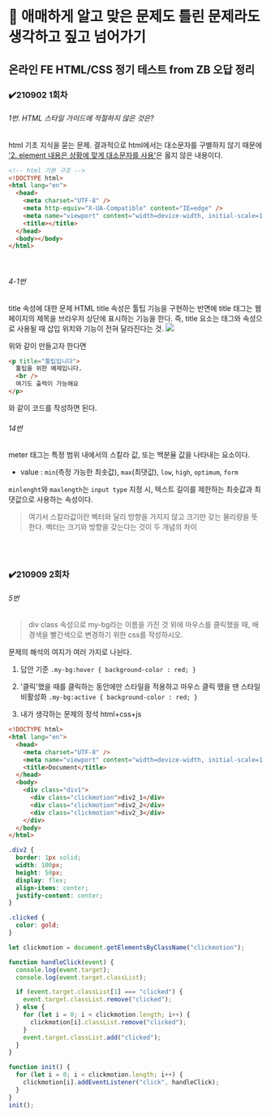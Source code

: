# :bookmark: 애매하게 알고 맞은 문제도 틀린 문제라도 생각하고 짚고 넘어가기

## 온라인 FE HTML/CSS 정기 테스트 from ZB 오답 정리

### ✔️210902 1회차

###### 1번. HTML 스타일 가이드에 적절하지 않은 것은?

html 기초 지식을 묻는 문제.
결과적으로 html에서는 대소문자를 구별하지 않기 때문에 <u>'2. element 내용은 상황에 맞게 대소문자를 사용'</u>은 옳지 않은 내용이다.

```html
<!-- html 기본 구조 -->
<!DOCTYPE html>
<html lang="en">
  <head>
    <meta charset="UTF-8" />
    <meta http-equiv="X-UA-Compatible" content="IE=edge" />
    <meta name="viewport" content="width=device-width, initial-scale=1.0" />
    <title></title>
  </head>
  <body></body>
</html>
```

<br/>

###### 4-1번

title 속성에 대한 문제
HTML title 속성은 툴팁 기능을 구현하는 반면에 title 태그는 웹페이지의 제목을 브라우저 상단에 표시하는 기능을 한다. 즉, title 요소는 태그와 속성으로 사용될 때 삽입 위치와 기능이 전혀 달라진다는 것.
![](https://lh4.googleusercontent.com/2XNyu5IdqWpV31InVp5veAvZw7zbELI3w2notXyjYUH-IP_nAg3KEx54Ab_NeiFf4MZvGBdjLqEZh5sDjPOJAqcE7bdeOBkSHFvWEG6r5ObhmUKux-p4oCVRo-u3QgRbVA=w740)

위와 같이 만들고자 한다면

```html
<p title="툴팁입니다">
  툴팁을 위한 예제입니다.
  <br />
  여기도 출력이 가능해요
</p>
```

와 같이 코드를 작성하면 된다.

###### 14번

meter 태그는 특정 범위 내에서의 스칼라 값, 또는 백분율 값을 나타내는 요소이다.

- value :
  `min`(측정 가능한 최솟값), `max`(최댓값), `low`, `high`, `optimum`, `form`

`minlenght`와 `maxlength`는 `input type` 지정 시, 텍스트 길이를 제한하는 최솟값과 최댓값으로 사용하는 속성이다.

> 여기서 스칼라값이란 벡터와 달리 방향을 가지지 않고 크기만 갖는 물리량을 뜻한다. 벡터는 크기와 방향을 갖는다는 것이 두 개념의 차이

<br/>
<br/>

### ✔️210909 2회차

###### 5번

> div class 속성으로 my-bg라는 이름을 가진 것 위에 마우스를 클릭했을 때, 배경색을 빨간색으로 변경하기 위한 css를 작성하시오.

문제의 해석의 여지가 여러 가지로 나뉜다.

1. 답안 기준
   `.my-bg:hover { background-color : red; }`
   <br/>

2. '클릭'했을 때를 클릭하는 동안에만 스타일을 적용하고 마우스 클릭 뗐을 땐 스타일 비활성화
   `.my-bg:active { background-color : red; }`
   <br/>

3. 내가 생각하는 문제의 정석 html+css+js

```html
<!DOCTYPE html>
<html lang="en">
  <head>
    <meta charset="UTF-8" />
    <meta name="viewport" content="width=device-width, initial-scale=1.0" />
    <title>Document</title>
  </head>
  <body>
    <div class="div1">
      <div class="clickmotion">div2_1</div>
      <div class="clickmotion">div2_2</div>
      <div class="clickmotion">div2_3</div>
    </div>
  </body>
</html>
```

```css
.div2 {
  border: 1px solid;
  width: 100px;
  height: 50px;
  display: flex;
  align-items: center;
  justify-content: center;
}

.clicked {
  color: gold;
}
```

```js
let clickmotion = document.getElementsByClassName("clickmotion");

function handleClick(event) {
  console.log(event.target);
  console.log(event.target.classList);

  if (event.target.classList[1] === "clicked") {
    event.target.classList.remove("clicked");
  } else {
    for (let i = 0; i < clickmotion.length; i++) {
      clickmotion[i].classList.remove("clicked");
    }
    event.target.classList.add("clicked");
  }
}

function init() {
  for (let i = 0; i < clickmotion.length; i++) {
    clickmotion[i].addEventListener("click", handleClick);
  }
}
init();
```
